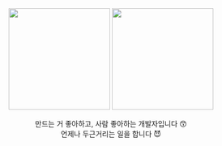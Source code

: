 <div align="center">
  
<!-- [![Daco's GitHub stats](https://github-readme-stats.vercel.app/api?username=Daco2020&show_icons=true&count_private=true)](https://github.com/Daco2020/github-readme-stats) -->

<!--  START_SECTION:waka -->
  
<!-- [![Top Langs](https://github-readme-stats.vercel.app/api/top-langs/?username=Daco2020&hide=tex,html,css,c,Objective-C,Pug&layout=compact)](https://github.com/Daco2020/github-readme-stats) -->
 
<!--  END_SECTION:waka -->

<image src=https://user-images.githubusercontent.com/76890895/204277151-45c3cc9c-9d32-4ae7-9631-8ec59e7ff4e1.png width="200" height="200"/>
<image src=https://user-images.githubusercontent.com/76890895/204278115-2b9325f2-930b-4633-a4b9-36288eb150c6.png width="200" height="200"/>

만드는 거 좋아하고, 사람 좋아하는 개발자입니다 😙  
언제나 두근거리는 일을 합니다 😈

</div>
